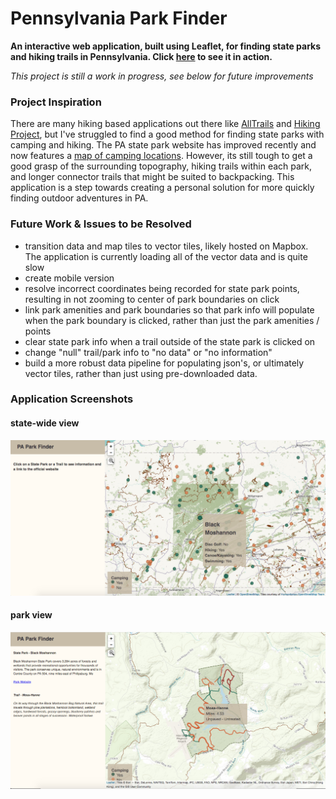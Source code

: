 # Pennsylvania Park Finder
**An interactive web application, built using Leaflet, for finding state parks and hiking trails in Pennsylvania. Click [here](https://eneedham.github.io/park-finder/) to see it in action.**

*This project is still a work in progress, see below for future improvements*

### Project Inspiration
There are many hiking based applications out there like [AllTrails](https://www.alltrails.com/) and [Hiking Project](https://www.hikingproject.com/), but I've struggled to find a good method for finding state parks with camping and hiking. The PA state park website has improved recently and now features a [map of camping locations](https://www.dcnr.pa.gov/StateParks/CampingLocationsMap/Pages/default.aspx). However, its still tough to get a good grasp of the surrounding topography, hiking trails within each park, and longer connector trails that might be suited to backpacking. This application is a step towards creating a personal solution for more quickly finding outdoor adventures in PA. 

### Future Work & Issues to be Resolved
- transition data and map tiles to vector tiles, likely hosted on Mapbox. The application is currently loading all of the vector data and is quite slow
- create mobile version
- resolve incorrect coordinates being recorded for state park points, resulting in not zooming to center of park boundaries on click
- link park amenities and park boundaries so that park info will populate when the park boundary is clicked, rather than just the park amenities / points
- clear state park info when a trail outside of the state park is clicked on
- change "null" trail/park info to "no data" or "no information"
- build a more robust data pipeline for populating json's, or ultimately vector tiles, rather than just using pre-downloaded data.

### Application Screenshots
#### state-wide view
<img src="images/state-view.png">

#### park view
<img src="images/park-view.png">
